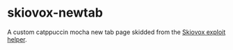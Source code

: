 # skiovox-newtab
A custom catppuccin mocha new tab page skidded from the [Skiovox exploit helper](https://github.com/bypassiwastaken/skiovox-helper).

